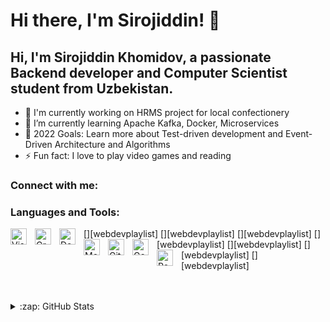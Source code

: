 # Hi there, I'm Sirojiddin! 👋 


## Hi, I'm Sirojiddin Khomidov, a passionate Backend developer and Computer Scientist student from Uzbekistan.

- 🔭 I'm currently working on HRMS project for local confectionery
- 🌱 I’m currently learning Apache Kafka, Docker, Microservices
- 🥅 2022 Goals: Learn more about Test-driven development and Event-Driven Architecture and Algorithms
- ⚡ Fun fact: I love to play video games and reading


### Connect with me:




### Languages and Tools:

[<img align="left" alt="Visual Studio Code" width="26px" src="https://cdn.jsdelivr.net/gh/devicons/devicon/icons/vscode/vscode-original.svg" style="padding-right:10px;" />][webdevplaylist]
[<img align="left" alt="GraphQL" width="26px" src="https://cdn.jsdelivr.net/gh/devicons/devicon/icons/graphql/graphql-plain.svg" style="padding-right:10px;" />][webdevplaylist]
[<img align="left" alt="Deno" width="26px" src="./img/deno-light.svg" style="padding-right:10px;" />][webdevplaylist]
[<img align="left" alt="MongoDB" width="26px" src="https://cdn.jsdelivr.net/gh/devicons/devicon/icons/mongodb/mongodb-original.svg" style="padding-right:10px;" />][webdevplaylist]
[<img align="left" alt="Git" width="26px" src="https://cdn.jsdelivr.net/gh/devicons/devicon/icons/git/git-original.svg" style="padding-right:10px;" />][webdevplaylist]
[<img align="left" alt="Golang" width="26px" src="https://cdn.worldvectorlogo.com/logos/gopher.svg" style="padding-right:10px;" />][webdevplaylist]
[<img align="left" alt="PostgreSQL" width="26px" src="https://www.vectorlogo.zone/logos/postgresql/postgresql-ar21.svg" style="padding-right:10px;" />][webdevplaylist]


<br />
<br />

<details>
  <summary>:zap: GitHub Stats</summary>

  <img align="left" alt="Sirojiddin's GitHub Stats" src="https://github-readme-stats.vercel.app/api?username=Sirojiddin-KX&show_icons=true&hide_border=false&title_color=ff652f&icon_color=FFE400&bg_color=09131B&text_color=ffffff&border_color=0c1a25" />

</details>

